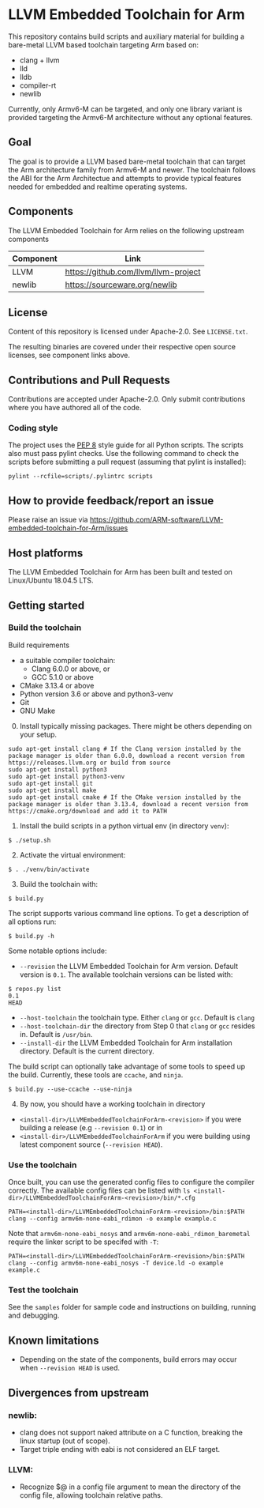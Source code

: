# LLVM Embedded Toolchain for Arm

This repository contains build scripts and auxiliary material for building a bare-metal LLVM based toolchain targeting Arm based on:
* clang + llvm
* lld
* lldb
* compiler-rt
* newlib

Currently, only Armv6-M can be targeted, and only one library variant is provided targeting the Armv6-M architecture without any optional features.

## Goal

The goal is to provide a LLVM based bare-metal toolchain that can target the Arm architecture family from Armv6-M and newer. The toolchain follows the ABI for the Arm Architectue and attempts to provide typical features needed for embedded and realtime operating systems.

## Components

The LLVM Embedded Toolchain for Arm relies on the following upstream components

Component  | Link
---------- | ------------------------------------
LLVM       | https://github.com/llvm/llvm-project
newlib     | https://sourceware.org/newlib

## License

Content of this repository is licensed under Apache-2.0. See ``LICENSE.txt``.

The resulting binaries are covered under their respective open source licenses, see component links above.

## Contributions and Pull Requests

Contributions are accepted under Apache-2.0. Only submit contributions where you have authored all of the code.

### Coding style

The project uses the [PEP 8](https://www.python.org/dev/peps/pep-0008) style
guide for all Python scripts. The scripts also must pass pylint checks. Use the
following command to check the scripts before submitting a pull request
(assuming that pylint is installed):

```
pylint --rcfile=scripts/.pylintrc scripts
```

## How to provide feedback/report an issue

Please raise an issue via  https://github.com/ARM-software/LLVM-embedded-toolchain-for-Arm/issues

## Host platforms

The LLVM Embedded Toolchain for Arm has been built and tested on Linux/Ubuntu 18.04.5 LTS.

## Getting started

### Build the toolchain

Build requirements
* a suitable compiler toolchain:
  * Clang 6.0.0 or above, or
  * GCC 5.1.0 or above
* CMake 3.13.4 or above
* Python version 3.6 or above and python3-venv
* Git
* GNU Make

0. Install typically missing packages. There might be others depending on your setup.
```
sudo apt-get install clang # If the Clang version installed by the package manager is older than 6.0.0, download a recent version from https://releases.llvm.org or build from source
sudo apt-get install python3
sudo apt-get install python3-venv
sudo apt-get install git
sudo apt-get install make
sudo apt-get install cmake # If the CMake version installed by the package manager is older than 3.13.4, download a recent version from https://cmake.org/download and add it to PATH
```

1. Install the build scripts in a python virtual env (in directory ``venv``):
```
$ ./setup.sh
```
2. Activate the virtual environment:
```
$ . ./venv/bin/activate
```
3. Build the toolchain with:
```
$ build.py
```
The script supports various command line options. To get a description of all options run:
```
$ build.py -h
```
Some notable options include:
* ``--revision`` the LLVM Embedded Toolchain for Arm version. Default version is ``0.1``. The available toolchain versions can be listed with:
```
$ repos.py list
0.1
HEAD
```
* ``--host-toolchain`` the toolchain type. Either ``clang`` or ``gcc``. Default is ``clang``
* ``--host-toolchain-dir`` the directory from Step 0 that ``clang`` or ``gcc`` resides in. Default is ``/usr/bin``.
* ``--install-dir`` the LLVM Embedded Toolchain for Arm installation directory. Default is the current directory.

The build script can optionally take advantage of some tools to speed up the
build. Currently, these tools are ``ccache``, and ``ninja``.
```
$ build.py --use-ccache --use-ninja
```
4. By now, you should have a working toolchain in directory
* ``<install-dir>/LLVMEmbeddedToolchainForArm-<revision>`` if you were building a release (e.g ``--revision 0.1``) or in
* ``<install-dir>/LLVMEmbeddedToolchainForArm`` if you were building using latest component source (``--revision HEAD``).

### Use the toolchain

Once built, you can use the generated config files to configure the compiler correctly. The available config files can be listed with `ls <install-dir>/LLVMEmbeddedToolchainForArm-<revision>/bin/*.cfg`

```
PATH=<install-dir>/LLVMEmbeddedToolchainForArm-<revision>/bin:$PATH
clang --config armv6m-none-eabi_rdimon -o example example.c
```

Note that `armv6m-none-eabi_nosys` and `armv6m-none-eabi_rdimon_baremetal` require the linker script to be specifed with `-T`:

```
PATH=<install-dir>/LLVMEmbeddedToolchainForArm-<revision>/bin:$PATH
clang --config armv6m-none-eabi_nosys -T device.ld -o example example.c
```

### Test the toolchain

See the `samples` folder for sample code and instructions on building, running and debugging.

## Known limitations
* Depending on the state of the components, build errors may occur when ``--revision HEAD`` is used.

## Divergences from upstream

### newlib:
* clang does not support naked attribute on a C function, breaking the linux startup (out of scope).
* Target triple ending with eabi is not considered an ELF target.

### LLVM:
* Recognize $@ in a config file argument to mean the directory of the config file, allowing toolchain relative paths.
